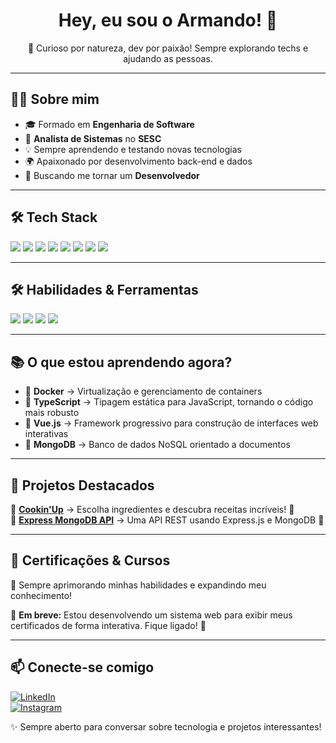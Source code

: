 <h1 align="center">Hey, eu sou o Armando! 👋</h1>

<p align="center">
  🚀 Curioso por natureza, dev por paixão! Sempre explorando techs e ajudando as pessoas.
</p>

---

## 👨‍💻 Sobre mim
- 🎓 Formado em **Engenharia de Software**  
- 💼 **Analista de Sistemas** no **SESC**  
- 💡 Sempre aprendendo e testando novas tecnologias  
- 🌍 Apaixonado por desenvolvimento back-end e dados  
- 🎯 Buscando me tornar um **Desenvolvedor**  

---

## 🛠️ Tech Stack
<p align="left">
  <img src="https://img.shields.io/badge/-JavaScript-F7DF1E?style=for-the-badge&logo=javascript&logoColor=black" />
  <img src="https://img.shields.io/badge/-TypeScript-3178C6?style=for-the-badge&logo=typescript&logoColor=white" />
  <img src="https://img.shields.io/badge/-Node.js-339933?style=for-the-badge&logo=node.js&logoColor=white" />
  <img src="https://img.shields.io/badge/-Vue.js-4FC08D?style=for-the-badge&logo=vue.js&logoColor=white" />
  <img src="https://img.shields.io/badge/-CSharp-239120?style=for-the-badge&logo=csharp&logoColor=white" />
  <img src="https://img.shields.io/badge/-Java-007396?style=for-the-badge&logo=java&logoColor=white" />
  <img src="https://img.shields.io/badge/-Python-3776AB?style=for-the-badge&logo=python&logoColor=white" />
  <img src="https://img.shields.io/badge/-MongoDB-47A248?style=for-the-badge&logo=mongodb&logoColor=white" />
</p>

---

## 🛠️ Habilidades & Ferramentas
<p align="left">
  <img src="https://img.shields.io/badge/-Git-F05032?style=for-the-badge&logo=git&logoColor=white" />
  <img src="https://img.shields.io/badge/-Docker-2496ED?style=for-the-badge&logo=docker&logoColor=white" />
  <img src="https://img.shields.io/badge/-PostgreSQL-336791?style=for-the-badge&logo=postgresql&logoColor=white" />
  <img src="https://img.shields.io/badge/-Express.js-000000?style=for-the-badge&logo=express&logoColor=white" />
</p>

---

## 📚 O que estou aprendendo agora?
- 🔹 **Docker** → Virtualização e gerenciamento de containers  
- 🔹 **TypeScript** → Tipagem estática para JavaScript, tornando o código mais robusto  
- 🔹 **Vue.js** → Framework progressivo para construção de interfaces web interativas  
- 🔹 **MongoDB** → Banco de dados NoSQL orientado a documentos  

---

## 🚀 Projetos Destacados
🔹 **[Cookin'Up](https://github.com/armandoj-oliveira/cookin-up)** → Escolha ingredientes e descubra receitas incríveis! 🍳  
🔹 **[Express MongoDB API](https://github.com/armandoj-oliveira/express-mongo)** → Uma API REST usando Express.js e MongoDB 📡   

---

## 📜 Certificações & Cursos  
🎯 Sempre aprimorando minhas habilidades e expandindo meu conhecimento!  

🚧 **Em breve:** Estou desenvolvendo um sistema web para exibir meus certificados de forma interativa. Fique ligado! 🚀  

---

## 📫 Conecte-se comigo
[![LinkedIn](https://img.shields.io/badge/-LinkedIn-0A66C2?style=for-the-badge&logo=linkedin&logoColor=white)](https://www.linkedin.com/in/armandojoseoliveira/)  
[![Instagram](https://img.shields.io/badge/-Instagram-E4405F?style=for-the-badge&logo=instagram&logoColor=white)](https://www.instagram.com/nandoliveira_07/)  

✨ Sempre aberto para conversar sobre tecnologia e projetos interessantes!
